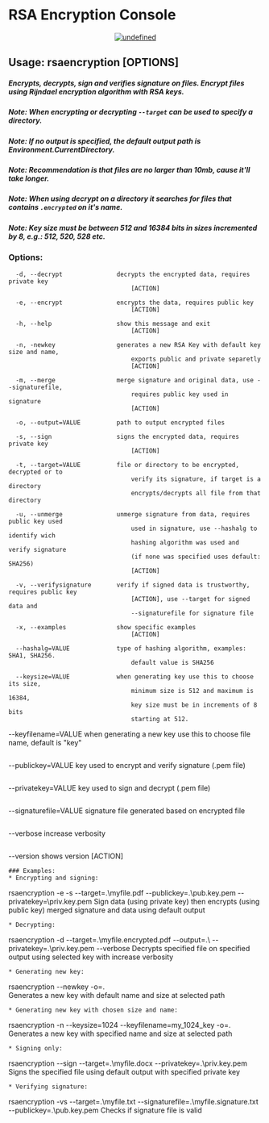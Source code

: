 # RSA Encryption Console

<p align="center">
<a href="https://github.com/gabesantos1/RSAEncryption/blob/master/LICENSE"><img alt="undefined" src="https://img.shields.io/github/license/gabesantos1/RSAEncryption"></a>
<br>
</p>

## Usage: rsaencryption [OPTIONS]
##### Encrypts, decrypts, sign and verifies signature on files. Encrypt files using Rijndael encryption algorithm with RSA keys.
##### Note: When encrypting or decrypting ```--target``` can be used to specify a directory.
##### Note: If no output is specified, the default output path is Environment.CurrentDirectory.
##### Note: Recommendation is that files are no larger than 10mb, cause it'll take longer.
##### Note: When using decrypt on a directory it searches for files that contains ```.encrypted``` on it's name.
##### Note: Key size must be between 512 and 16384 bits in sizes incremented by 8, e.g.: 512, 520, 528 etc.

### Options:
```
  -d, --decrypt               decrypts the encrypted data, requires private key 
                                  [ACTION]
```
```
  -e, --encrypt               encrypts the data, requires public key 
                                  [ACTION]
```
```
  -h, --help                  show this message and exit 
                                  [ACTION]
```
```
  -n, -newkey                 generates a new RSA Key with default key size and name,
                                  exports public and private separetly 
                                  [ACTION]
```
```
  -m, --merge                 merge signature and original data, use --signaturefile,
                                  requires public key used in signature
                                  [ACTION]
```
```
  -o, --output=VALUE          path to output encrypted files
```
```
  -s, --sign                  signs the encrypted data, requires private key 
                                  [ACTION]
```
```
  -t, --target=VALUE          file or directory to be encrypted, decrypted or to
                                  verify its signature, if target is a directory 
                                  encrypts/decrypts all file from that directory
```
```
  -u, --unmerge               unmerge signature from data, requires public key used
                                  used in signature, use --hashalg to identify wich
                                  hashing algorithm was used and verify signature
                                  (if none was specified uses default: SHA256)
                                  [ACTION]
```
```
  -v, --verifysignature       verify if signed data is trustworthy, requires public key
                                  [ACTION], use --target for signed data and 
                                  --signaturefile for signature file
```
```
  -x, --examples              show specific examples 
                                  [ACTION]
```
```
  --hashalg=VALUE             type of hashing algorithm, examples: SHA1, SHA256.
                                  default value is SHA256
```
```
  --keysize=VALUE             when generating key use this to choose its size,
                                  minimum size is 512 and maximum is 16384, 
                                  key size must be in increments of 8 bits 
                                  starting at 512.
```
  --keyfilename=VALUE         when generating a new key use this to choose file
                                  name, default is "key"
```
```
  --publickey=VALUE           key used to encrypt and verify signature (.pem file)
```
```
  --privatekey=VALUE          key used to sign and decrypt (.pem file)
```
```
  --signaturefile=VALUE       signature file generated based on encrypted file
```
```
  --verbose                   increase verbosity
```
```
  --version                   shows version 
                                  [ACTION]
```
### Examples:
* Encrypting and signing:
```
  rsaencryption -e -s --target=.\\myfile.pdf --publickey=.\\pub.key.pem --privatekey=\\priv.key.pem
        Sign data (using private key) then encrypts (using public key) merged 
            signature and data using default output
```
* Decrypting:
```
  rsaencryption -d --target=.\\myfile.encrypted.pdf --output=.\\ --privatekey=.\\priv.key.pem --verbose
        Decrypts specified file on specified output using selected key 
            with increase verbosity
```
* Generating new key:
 ```
  rsaencryption --newkey -o=.\
        Generates a new key with default name and size at selected path
```
* Generating new key with chosen size and name:
```
  rsaencryption -n --keysize=1024 --keyfilename=my_1024_key -o=.\
        Generates a new key with specified name and size at selected path
```
* Signing only:
```
  rsaencryption  --sign --target=.\\myfile.docx --privatekey=.\\priv.key.pem
        Signs the specified file using default output with specified private key
```
* Verifying signature: 
```
  rsaencryption -vs --target=.\\myfile.txt --signaturefile=.\\myfile.signature.txt --publickey=.\\pub.key.pem
        Checks if signature file is valid
```
